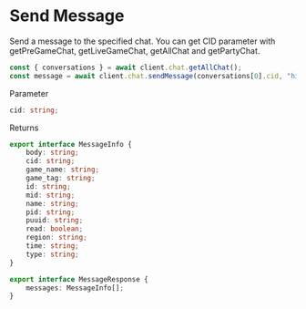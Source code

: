 # Send Message

Send a message to the specified chat.
You can get CID parameter with getPreGameChat, getLiveGameChat, getAllChat and getPartyChat.

```js
const { conversations } = await client.chat.getAllChat();
const message = await client.chat.sendMessage(conversations[0].cid, "hi!");
```

Parameter

```ts
cid: string;
```

Returns

```ts
export interface MessageInfo {
    body: string;
    cid: string;
    game_name: string;
    game_tag: string;
    id: string;
    mid: string;
    name: string;
    pid: string;
    puuid: string;
    read: boolean;
    region: string;
    time: string;
    type: string;
}

export interface MessageResponse {
    messages: MessageInfo[];
}
```
